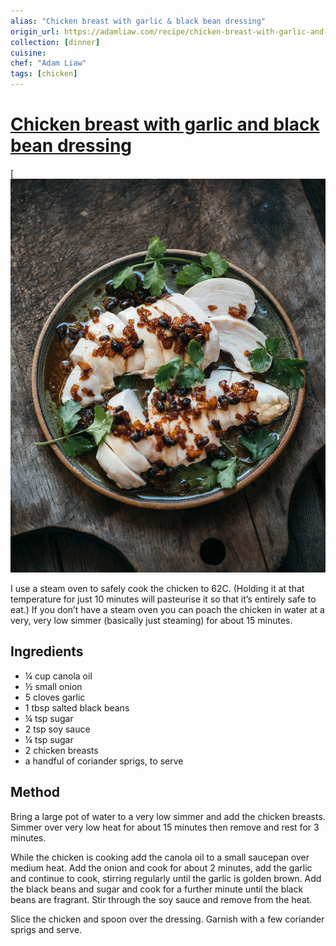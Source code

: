 ```yaml
---
alias: "Chicken breast with garlic & black bean dressing"
origin_url: https://adamliaw.com/recipe/chicken-breast-with-garlic-and-black-bean-dressing/
collection: [dinner]
cuisine:
chef: "Adam Liaw"
tags: [chicken]
---
```

# [Chicken breast with garlic and black bean dressing](https://adamliaw.com/recipe/chicken-breast-with-garlic-and-black-bean-dressing/)

[![](../assets/43b835ded89fc838e58885042b7deab1.jpg)

I use a steam oven to safely cook the chicken to 62C. (Holding it at that temperature for just 10 minutes will pasteurise it so that it’s entirely safe to eat.) If you don’t have a steam oven you can poach the chicken in water at a very, very low simmer (basically just steaming) for about 15 minutes.

## Ingredients

* ¼ cup canola oil
* ½ small onion
* 5 cloves garlic
* 1 tbsp salted black beans
* ¼ tsp sugar
* 2 tsp soy sauce
* ¼ tsp sugar
* 2 chicken breasts
* a handful of coriander sprigs, to serve

## Method

Bring a large pot of water to a very low simmer and add the chicken breasts. Simmer over very low heat for about 15 minutes then remove and rest for 3 minutes.

While the chicken is cooking add the canola oil to a small saucepan over medium heat. Add the onion and cook for about 2 minutes, add the garlic and continue to cook, stirring regularly until the garlic is golden brown. Add the black beans and sugar and cook for a further minute until the black beans are fragrant. Stir through the soy sauce and remove from the heat.

Slice the chicken and spoon over the dressing. Garnish with a few coriander sprigs and serve.